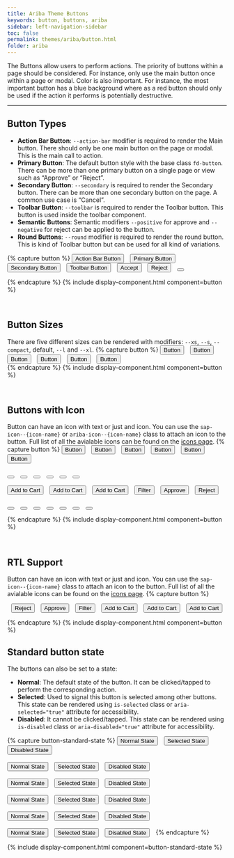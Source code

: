```yaml
---
title: Ariba Theme Buttons
keywords: button, buttons, ariba
sidebar: left-navigation-sidebar
toc: false
permalink: themes/ariba/button.html
folder: ariba
---
```

     
<link rel="stylesheet" type="text/css" href="/css/theme/ariba/fundamental-ui-ariba-icons.css">
<link rel="stylesheet" type="text/css" href="/css/theme/ariba/fundamental-ui-ariba.css">

The Buttons allow users to perform actions. The priority of buttons within a page should be considered. For instance, only use the main button once within a page or modal.
Color is also important. For instance, the most important button has a blue background where as a red button should only be used if the action it performs is potentially destructive.

<hr>

## Button Types
- **Action Bar Button**: `--action-bar` modifier is required to render the Main button. There should only be one main button on the page or modal. This is the main call to action.
- **Primary Button**: The default button style with the base class `fd-button`. There can be more than one primary button on a single page or view such as “Approve” or “Reject”.
- **Secondary Button**: `--secondary` is required to render the Secondary button. There can be more than one secondary button on the page. A common use case is “Cancel”.
- **Toolbar Button**: `--toolbar` is required to render the Toolbar button. This button is used inside the toolbar component.
- **Semantic Buttons**: Semantic modifiers `--positive` for approve and `--negative` for reject can be applied to the button.
- **Round Buttons**: `--round` modifier is required to render the round button. This is kind of Toolbar button but can be used for all kind of variations.

{% capture button %}
<button class="fd-button--action-bar">Action Bar Button</button>
<button class="fd-button">Primary Button</button>
<button class="fd-button--secondary">Secondary Button</button>
<button class="fd-button--toolbar">Toolbar Button</button>
<button class="fd-button--positive">Accept</button>
<button class="fd-button--negative">Reject</button>
<button class="fd-button--action-bar fd-button--round ariba-icon--add-template"></button>

{% endcapture %}
{% include display-component.html component=button %}

<br/>

## Button Sizes
There are five different sizes can be rendered with modifiers: `--xs`, `--s`, `--compact`, default, `--l` and `--xl`.
{% capture button %}
<button class=" fd-button fd-button--xs">Button</button>
<button class=" fd-button fd-button--s">Button</button>
<button class=" fd-button fd-button--compact">Button</button>
<button class=" fd-button">Button</button>
<button class=" fd-button fd-button--l">Button</button>
<button class=" fd-button fd-button--xl">Button</button>
<br>
{% endcapture %}
{% include display-component.html component=button %}

<br>

## Buttons with Icon
Button can have an icon with text or just and icon. You can use the `sap-icon--{icon-name}` or `ariba-icon--{icon-name}` class to attach an icon to the button.
Full list of all the avialable icons can be found on the <a href="icons.html">icons page</a>.
{% capture button %}
<button class=" fd-button fd-button--xs ariba-icon--contract">Button</button>
<button class=" fd-button fd-button--s ariba-icon--contract">Button</button>
<button class=" fd-button fd-button--compact ariba-icon--contract">Button</button>
<button class=" fd-button ariba-icon--contract">Button</button>
<button class=" fd-button fd-button--l ariba-icon--contract">Button</button>
<button class=" fd-button fd-button--xl ariba-icon--contract">Button</button>
<br><br>
<button class=" fd-button fd-button--xs --icon-only ariba-icon--contract"></button>
<button class=" fd-button fd-button--s --icon-only ariba-icon--contract"></button>
<button class=" fd-button fd-button--compact --icon-only ariba-icon--contract"></button>
<button class=" fd-button --icon-only ariba-icon--contract"></button>
<button class=" fd-button fd-button--l --icon-only ariba-icon--contract"></button>
<button class=" fd-button fd-button--xl --icon-only ariba-icon--contract"></button>
<br><br>
<button class="fd-button--action-bar sap-icon--cart">Add to Cart</button>
<button class="fd-button sap-icon--cart">Add to Cart</button>
<button class="fd-button--secondary sap-icon--cart">Add to Cart</button>
<button class="fd-button--toolbar sap-icon--filter">Filter</button>
<button class="fd-button--action-bar fd-button--positive sap-icon--accept">Approve</button>
<button class="fd-button--action-bar fd-button--negative sap-icon--decline">Reject</button>
<br><br>
<button class="fd-button--action-bar --icon-only sap-icon--cart"></button>
<button class="fd-button --icon-only sap-icon--cart"></button>
<button class="fd-button--secondary --icon-only sap-icon--cart"></button>
<button class="fd-button--toolbar --icon-only sap-icon--filter"></button>
<button class="fd-button--action-bar --icon-only fd-button--positive sap-icon--accept"></button>
<button class="fd-button--action-bar --icon-only fd-button--negative sap-icon--decline"></button>
<button class="fd-button--main fd-button--round ariba-icon--pull-up"></button>

{% endcapture %}
{% include display-component.html component=button %}

<br>

## RTL Support
Button can have an icon with text or just and icon. You can use the `sap-icon--{icon-name}` class to attach an icon to the button.
Full list of all the avialable icons can be found on the <a href="icons.html">icons page</a>.
{% capture button %}
<div class='rtl' style='direction:rtl'>
    <button class="fd-button fd-button--xs sap-icon--cart">Add to Cart</button>
    <button class="fd-button--main fd-button--xs sap-icon--cart">Add to Cart</button>
    <button class="fd-button--secondary fd-button--xs sap-icon--cart">Add to Cart</button>
    <button class="fd-button--toolbar fd-button--xs sap-icon--filter">Filter</button>
    <button class="fd-button--main fd-button--xs fd-button--positive sap-icon--accept">Approve</button>
    <button class="fd-button--main fd-button--xs fd-button--negative sap-icon--decline">Reject</button>
</div>

{% endcapture %}
{% include display-component.html component=button %}

## Standard button state
The buttons can also be set to a state:

* **Normal**: The default state of the button. It can be clicked/tapped to perform the corresponding action.
* **Selected**: Used to signal this button is selected among other buttons. This state can be rendered using `is-selected` class or `aria-selected="true"` attribute for accessibility.
* **Disabled**: It cannot be clicked/tapped.  This state can be rendered using `is-disabled` class or `aria-disabled="true"` attribute for accessibility.

{% capture button-standard-state %}
<button class="fd-button--action-bar">Normal State</button>
<button class="fd-button--action-bar is-selected" aria-selected="true">Selected State</button>
<button class="fd-button--action-bar is-disabled" aria-disabled="true">Disabled State</button>
<br><br>
<button class="fd-button">Normal State</button>
<button class="fd-button is-selected" aria-selected="true">Selected State</button>
<button class="fd-button is-disabled" aria-disabled="true">Disabled State</button>
<br><br>
<button class="fd-button--secondary">Normal State</button>
<button class="fd-button--secondary is-selected" aria-selected="true">Selected State</button>
<button class="fd-button--secondary is-disabled" aria-disabled="true">Disabled State</button>
<br><br>
<button class="fd-button--toolbar">Normal State</button>
<button class="fd-button--toolbar is-selected" aria-selected="true">Selected State</button>
<button class="fd-button--toolbar is-disabled" aria-disabled="true">Disabled State</button>
<br><br>
<button class="fd-button--positive">Normal State</button>
<button class="fd-button--positive is-selected" aria-selected="true">Selected State</button>
<button class="fd-button--positive is-disabled" aria-disabled="true">Disabled State</button>
<br><br>
<button class=" fd-button--negative">Normal State</button>
<button class=" fd-button--negative is-selected" aria-selected="true">Selected State</button>
<button class=" fd-button--negative is-disabled" aria-disabled="true">Disabled State</button>
{% endcapture %}

{% include display-component.html component=button-standard-state %}


<style media="screen">
.fd-button,
.fd-button-group,
[class*="fd-button--"]{
	margin-right: 10px;
}

[class*="fd-button--grouped"]{
	margin-right: 0px;
}


</style>
